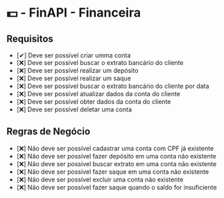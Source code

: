 # 💵 - FinAPI - Financeira

## Requisitos
* [✔] Deve ser possível criar umma conta
* [❌] Deve ser possível buscar o extrato bancário do cliente
* [❌] Deve ser possível realizar um depósito
* [❌] Deve ser possível realizar um saque
* [❌] Deve ser possível buscar o extrato bancário do cliente por data
* [❌] Deve ser possível atualizar dados da conta do cliente
* [❌] Deve ser possível obter dados da conta do cliente
* [❌] Deve ser possível deletar uma conta

## Regras de Negócio
* [❌] Não deve ser possível cadastrar uma conta com CPF já existente
* [❌] Não deve ser possível fazer depósito em uma conta não existente
* [❌] Não deve ser possível buscar extrato em uma conta não existente
* [❌] Não deve ser possível fazer saque em uma conta não existente
* [❌] Não deve ser possível excluir uma conta não existente
* [❌] Não deve ser possível fazer saque quando o saldo for insuficiente